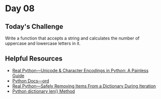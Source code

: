 # Day 08
## Today's Challenge
Write a function that accepts a string and calculates the number of uppercase and lowercase letters in it.

## Helpful Resources
- [Real Python—Unicode & Character Encodings in Python: A Painless Guide](https://realpython.com/python-encodings-guide/)
- [Python Docs—ord](https://docs.python.org/3/library/functions.html#ord)
- [Real Python—Safely Removing Items From a Dictionary During Iteration](https://realpython.com/iterate-through-dictionary-python/#safely-removing-items-from-a-dictionary-during-iteration)
- [Python dictionary len() Method](https://www.tutorialspoint.com/python/dictionary_len.htm)